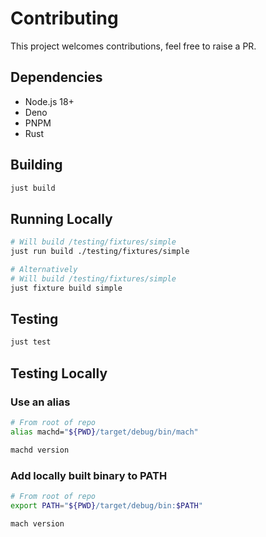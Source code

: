 # Contributing

This project welcomes contributions, feel free to raise a PR.

## Dependencies

- Node.js 18+
- Deno
- PNPM
- Rust

## Building

```bash
just build
```

## Running Locally

```bash
# Will build /testing/fixtures/simple
just run build ./testing/fixtures/simple

# Alternatively
# Will build /testing/fixtures/simple
just fixture build simple
```

## Testing

```bash
just test
```

## Testing Locally

### Use an alias

```bash
# From root of repo
alias machd="${PWD}/target/debug/bin/mach"

machd version
```

### Add locally built binary to PATH

```bash
# From root of repo
export PATH="${PWD}/target/debug/bin:$PATH"

mach version
```
